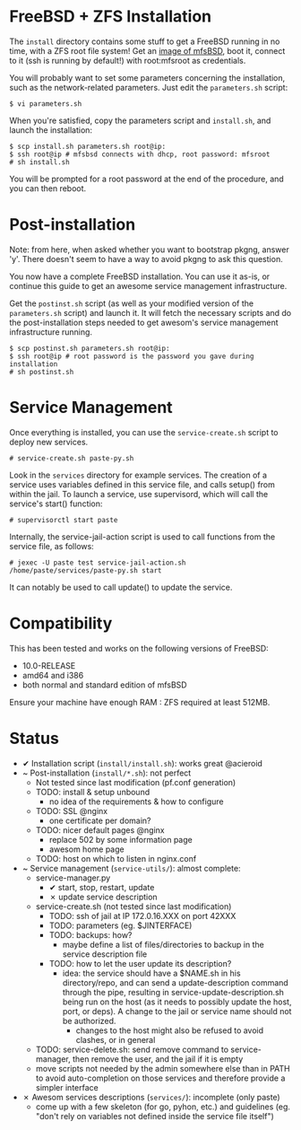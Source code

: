 FreeBSD + ZFS Installation
==========================

The `install` directory contains some stuff to get a FreeBSD running in no
time, with a ZFS root file system! Get an [image of
mfsBSD](http://mfsbsd.vx.sk/files/images/), boot it, connect to it (ssh is
running by default!) with root:mfsroot as credentials.

You will probably want to set some parameters concerning the installation, such
as the network-related parameters. Just edit the ``parameters.sh`` script:

    $ vi parameters.sh


When you're satisfied, copy the parameters script and `install.sh`, and launch
the installation:

    $ scp install.sh parameters.sh root@ip:
    $ ssh root@ip # mfsbsd connects with dhcp, root password: mfsroot
    # sh install.sh

You will be prompted for a root password at the end of the procedure, and you
can then reboot.

Post-installation
=================

Note: from here, when asked whether you want to bootstrap pkgng, answer
'y'. There doesn't seem to have a way to avoid pkgng to ask this question.

You now have a complete FreeBSD installation. You can use it as-is, or continue
this guide to get an awesome service management infrastructure.

Get the `postinst.sh` script (as well as your modified version of the
`parameters.sh` script) and launch it. It will fetch the necessary scripts and
do the post-installation steps needed to get awesom's service management
infrastructure running.

    $ scp postinst.sh parameters.sh root@ip:
    $ ssh root@ip # root password is the password you gave during installation
    # sh postinst.sh

Service Management
==================

Once everything is installed, you can use the `service-create.sh` script to
deploy new services.

    # service-create.sh paste-py.sh

Look in the `services` directory for example services. The creation of a service
uses variables defined in this service file, and calls setup() from within the
jail. To launch a service, use supervisord, which will call the service's
start() function:

    # supervisorctl start paste

Internally, the service-jail-action script is used to call functions from the
service file, as follows:

    # jexec -U paste test service-jail-action.sh /home/paste/services/paste-py.sh start

It can notably be used to call update() to update the service.

Compatibility
=============
This has been tested and works on the following versions of FreeBSD:
  - 10.0-RELEASE
  - amd64 and i386
  - both normal and standard edition of mfsBSD

Ensure your machine have enough RAM : ZFS required at least 512MB.

Status
======

  - ✔ Installation script (`install/install.sh`): works great @acieroid
  - ~ Post-installation (`install/*.sh`): not perfect
    - Not tested since last modification (pf.conf generation)
    - TODO: install & setup unbound
      - no idea of the requirements & how to configure
    - TODO: SSL @nginx
      - one certificate per domain?
    - TODO: nicer default pages @nginx
      - replace 502 by some information page
      - awesom home page
    - TODO: host on which to listen in nginx.conf
  - ~ Service management (`service-utils/`): almost complete:
    - service-manager.py
      - ✔ start, stop, restart, update
      - ✗ update service description
    - service-create.sh (not tested since last modification)
      - TODO: ssh of jail at IP 172.0.16.XXX on port 42XXX
      - TODO: parameters (eg. $JINTERFACE)
      - TODO: backups: how?
        - maybe define a list of files/directories to backup in the service
          description file
      - TODO: how to let the user update its description?
        - idea: the service should have a $NAME.sh in  his directory/repo, and
          can send a update-description command through the pipe, resulting in
          service-update-description.sh being run on the host (as it needs to
          possibly update the host, port, or deps). A change to the jail or
          service name should not be authorized.
          - changes to the host might also be refused to avoid clashes, or in
            general
    - TODO: service-delete.sh: send remove command to service-manager,
      then remove the user, and the jail if it is empty
    - move scripts not needed by the admin somewhere else than in PATH to avoid
      auto-completion on those services and therefore provide a simpler
      interface
  - ✗ Awesom services descriptions (`services/`): incomplete (only paste)
    - come up with a few skeleton (for go, pyhon, etc.) and guidelines (eg.
     "don't rely on variables not defined inside the service file itself")